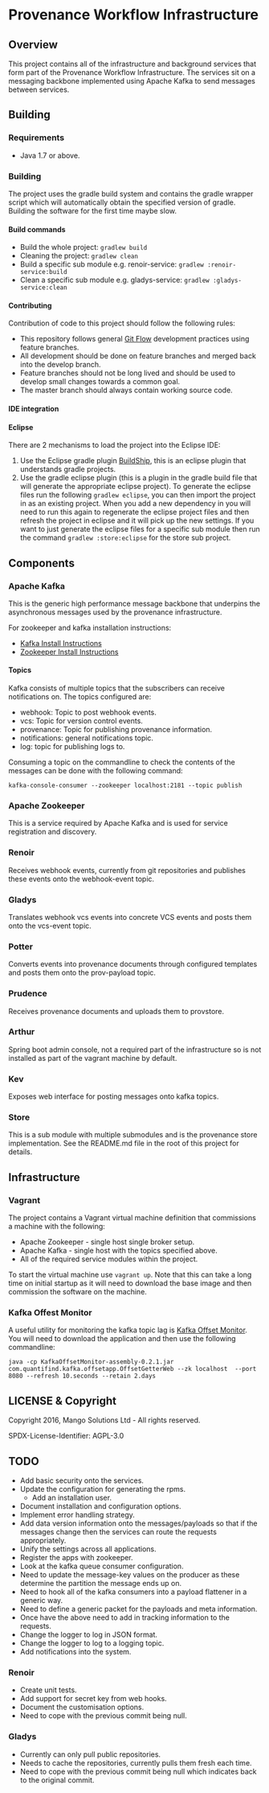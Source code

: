# Provenance Workflow Infrastructure

## Overview
This project contains all of the infrastructure and background services that
form part of the Provenance Workflow Infrastructure. The services sit on a
messaging backbone implemented using Apache Kafka to send messages between
services.

## Building
### Requirements
* Java 1.7 or above.

### Building
The project uses the gradle build system and contains the gradle wrapper script
which will automatically obtain the specified version of gradle. Building the
software for the first time maybe slow.

#### Build commands
* Build the whole project: `gradlew build`
* Cleaning the project: `gradlew clean`
* Build a specific sub module e.g. renoir-service: `gradlew :renoir-service:build`
* Clean a specific sub module e.g. gladys-service: `gradlew :gladys-service:clean`

#### Contributing
Contribution of code to this project should follow the following rules:
* This repository follows general [Git Flow](https://www.atlassian.com/git/tutorials/comparing-workflows/gitflow-workflow) development practices using feature branches.
* All development should be done on feature branches and merged back into the develop branch.
* Feature branches should not be long lived and should be used to develop small
changes towards a common goal.
* The master branch should always contain working source code.


#### IDE integration
#### Eclipse
There are 2 mechanisms to load the project into the Eclipse IDE:
1. Use the Eclipse gradle plugin [BuildShip](https://github.com/eclipse/buildship), this is an eclipse plugin that understands gradle projects.
2. Use the gradle eclipse plugin (this is a plugin in the gradle build file that will generate the appropriate eclipse project). To generate the eclipse files run the following `gradlew eclipse`, you can then import the project in as an existing project. When you add a new dependency in you will need to run this again to regenerate the eclipse project files and then refresh the project in eclipse and it will pick up the new settings. If you want to just generate the eclipse files for a specific sub module then run the command `gradlew :store:eclipse` for the store sub project.

## Components

### Apache Kafka
This is the generic high performance message backbone that underpins the
asynchronous messages used by the provenance infrastructure.

For zookeeper and kafka installation instructions:
* [Kafka Install Instructions](http://www.cloudera.com/documentation/kafka/latest/topics/kafka_installing.html)
* [Zookeeper Install Instructions](http://www.cloudera.com/documentation/archive/cdh/4-x/4-2-0/CDH4-Installation-Guide/cdh4ig_topic_21_3.html)

#### Topics
Kafka consists of multiple topics that the subscribers can receive notifications
on. The topics configured are:

* webhook: Topic to post webhook events.
* vcs: Topic for version control events.
* provenance: Topic for publishing provenance information.
* notifications: general notifications topic.
* log: topic for publishing logs to.

Consuming a topic on the commandline to check the contents of the messages can
be done with the following command:
```
kafka-console-consumer --zookeeper localhost:2181 --topic publish
```

### Apache Zookeeper
This is a service required by Apache Kafka and is used for service registration
and discovery.

### Renoir
Receives webhook events, currently from git repositories and publishes these
events onto the webhook-event topic.

### Gladys
Translates webhook vcs events into concrete VCS events and posts them onto the
vcs-event topic.

### Potter
Converts events into provenance documents through configured templates and posts
them onto the prov-payload topic.

### Prudence
Receives provenance documents and uploads them to provstore.

### Arthur
Spring boot admin console, not a required part of the infrastructure so is not
installed as part of the vagrant machine by default.

### Kev
Exposes web interface for posting messages onto kafka topics.

### Store
This is a sub module with multiple submodules  and is the provenance store
implementation. See the README.md file in the root of this project for details.

## Infrastructure

### Vagrant
The project contains a Vagrant virtual machine definition that commissions a machine with the following:
* Apache Zookeeper - single host single broker setup.
* Apache Kafka - single host with the topics specified above.
* All of the required service modules within the project.

To start the virtual machine use `vagrant up`. Note that this can take a long time
on initial startup as it will need to download the base image and then commission
the software on the machine.

### Kafka Offest Monitor
A useful utility for monitoring the kafka topic lag is [Kafka Offset Monitor](https://github.com/quantifind/KafkaOffsetMonitor). You will need to
download the application and then use the following commandline:

```
java -cp KafkaOffsetMonitor-assembly-0.2.1.jar com.quantifind.kafka.offsetapp.OffsetGetterWeb --zk localhost  --port 8080 --refresh 10.seconds --retain 2.days
```
## LICENSE & Copyright

Copyright 2016, Mango Solutions Ltd - All rights reserved.

SPDX-License-Identifier:   AGPL-3.0



## TODO
* Add basic security onto the services.
* Update the configuration for generating the rpms.
  * Add an installation user.
* Document installation and configuration options.
* Implement error handling strategy.
* Add data version information onto the messages/payloads so that if the
messages change then the services can route the requests appropriately.
* Unify the settings across all applications.
* Register the apps with zookeeper.
* Look at the kafka queue consumer configuration.
* Need to update the message-key values on the producer as these determine the
partition the message ends up on.
* Need to hook all of the kafka consumers into a payload flattener in a generic
way.
* Need to define a generic packet for the payloads and meta information.
* Once have the above need to add in tracking information to the requests.
* Change the logger to log in JSON format.
* Change the logger to log to a logging topic.
* Add notifications into the system.

### Renoir
* Create unit tests.
* Add support for secret key from web hooks.
* Document the customisation options.
* Need to cope with the previous commit being null.

### Gladys
* Currently can only pull public repositories.
* Needs to cache the repositories, currently pulls them fresh each time.
* Need to cope with the previous commit being null which indicates back to the
original commit.
